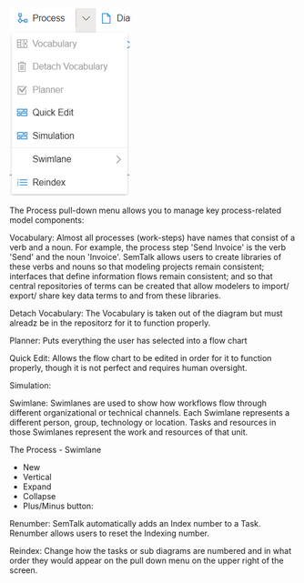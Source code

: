 
![alt text](<images/Process Pull down Menu.png>)

The Process pull-down menu allows you to manage key process-related model components:

Vocabulary: Almost all processes (work-steps) have names that consist of a verb and a noun. For example, the process step 'Send Invoice' is the verb 'Send' and the noun 'Invoice'. SemTalk allows users to create libraries of these verbs and nouns so that modeling projects remain consistent; interfaces that define information flows remain consistent; and so that central repositories of terms can be created that allow modelers to import/ export/ share key data terms to and from these libraries.
  
Detach Vocabulary: The Vocabulary is taken out of the diagram but must alreadz be in the repositorz for it to function properly.

Planner: Puts everything the user has selected into a flow chart

Quick Edit: Allows the flow chart to be edited in order for it to function properly, though it is not perfect and requires human oversight.

Simulation:

Swimlane: Swimlanes are used to show how workflows flow through different organizational or technical channels. Each Swimlane represents a different person, group, technology or location. Tasks and resources in those Swimlanes represent the work and resources of that unit. 

The Process - Swimlane
* New
* Vertical
* Expand
* Collapse
* Plus/Minus button: 

Renumber: SemTalk automatically adds an Index number to a Task. Renumber allows users to reset the Indexing number.

Reindex: Change how the tasks or sub diagrams are numbered and in what order they would appear on the pull down menu on the upper right of the screen.


